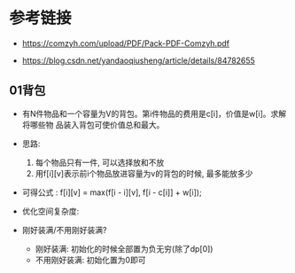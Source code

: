 # 参考链接

- https://comzyh.com/upload/PDF/Pack-PDF-Comzyh.pdf

- https://blog.csdn.net/yandaoqiusheng/article/details/84782655

## 01背包
- 有N件物品和一个容量为V的背包。第i件物品的费用是c[i]，价值是w[i]。求解将哪些物
品装入背包可使价值总和最大。

- 思路:
    1. 每个物品只有一件, 可以选择放和不放
    2. 用f[i][v]表示前i个物品放进容量为v的背包的时候, 最多能放多少
- 可得公式 :  f[i][v] = max(f[i - i][v], f[i - c[i]] + w[i]);

- 优化空间复杂度: 

- 刚好装满/不用刚好装满? 
    - 刚好装满: 初始化的时候全部置为负无穷(除了dp[0])
    - 不用刚好装满: 初始化置为0即可


